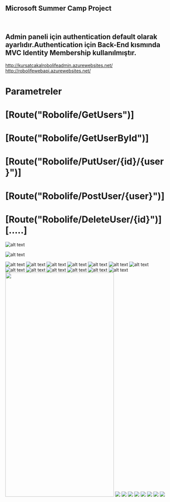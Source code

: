 <h2>Microsoft Summer Camp Project</h2>
<br>
<h2>Admin paneli için authentication default olarak ayarlıdır.Authentication için Back-End kısmında MVC Identity Membership kullanılmıştır.<br></h2>

http://kursatcakalrobolifeadmin.azurewebsites.net/ <br>
http://robolifewebapi.azurewebsites.net/ <br>
<h1>Parametreler<br></h1>
        <h1>[Route("Robolife/GetUsers")]<br></h1>
        <h1>[Route("Robolife/GetUserById")]<br></h1>
        <h1>[Route("Robolife/PutUser/{id}/{user}")]<br></h1>
        <h1>[Route("Robolife/PostUser/{user}")]<br></h1>
        <h1>[Route("Robolife/DeleteUser/{id}")][.....]<br></h1>


![alt text](https://github.com/KursatCAKAL/MicrosoftSummerCamp/blob/master/Robolife_Screenshoots/Robolife_AdminPanel_Nutration_Example.png)

![alt text](https://github.com/KursatCAKAL/MicrosoftSummerCamp/blob/master/Robolife_Screenshoots/Robolife_AdminPanel_Nutration_Example_2.png)

![alt text](https://github.com/KursatCAKAL/MicrosoftSummerCamp/blob/master/Robolife_Screenshoots/Robolife_Admin_Food_1.png)
![alt text](https://github.com/KursatCAKAL/MicrosoftSummerCamp/blob/master/Robolife_Screenshoots/Robolife_Admin_Food_2.png)
![alt text](https://github.com/KursatCAKAL/MicrosoftSummerCamp/blob/master/Robolife_Screenshoots/Robolife_Admin_Image.png)
![alt text](https://github.com/KursatCAKAL/MicrosoftSummerCamp/blob/master/Robolife_Screenshoots/Robolife_Admin_Nutration.png)
![alt text](https://github.com/KursatCAKAL/MicrosoftSummerCamp/blob/master/Robolife_Screenshoots/Robolife_Admin_Sport_1.png)
![alt text](https://github.com/KursatCAKAL/MicrosoftSummerCamp/blob/master/Robolife_Screenshoots/Robolife_Admin_Sport_2.png)
![alt text](https://github.com/KursatCAKAL/MicrosoftSummerCamp/blob/master/Robolife_Screenshoots/Robolife_Admin_User_1.png)
![alt text](https://github.com/KursatCAKAL/MicrosoftSummerCamp/blob/master/Robolife_Screenshoots/Robolife_Admin_User_2.png)
![alt text](https://github.com/KursatCAKAL/MicrosoftSummerCamp/blob/master/Robolife_Screenshoots/Robolife_Admin_User_3.png)
![alt text](https://github.com/KursatCAKAL/MicrosoftSummerCamp/blob/master/Robolife_Screenshoots/Robolife_SQL_DB.png)
![alt text](https://github.com/KursatCAKAL/MicrosoftSummerCamp/blob/master/Robolife_Screenshoots/Robolife_WepAPI_Postman.png)
![alt text](https://github.com/KursatCAKAL/MicrosoftSummerCamp/blob/master/Robolife_Screenshoots/Robolife_WepAPI_Postman2.png)
![alt text](https://github.com/KursatCAKAL/MicrosoftSummerCamp/blob/master/Robolife_Screenshoots/Robolife_WepAPI_Postman3.png)
<img style="width:340px; height:700px;" src="https://github.com/KursatCAKAL/MicrosoftSummerCamp/blob/master/Robolife_Screenshoots/Screenshot_2017-09-08-21-02-49.png" >
<img src="https://github.com/KursatCAKAL/MicrosoftSummerCamp/blob/master/Robolife_Screenshoots/Screenshot_2017-09-08-21-04-00.png">
<img src="https://github.com/KursatCAKAL/MicrosoftSummerCamp/blob/master/Robolife_Screenshoots/Screenshot_2017-09-08-21-04-06.png">
<img src="https://github.com/KursatCAKAL/MicrosoftSummerCamp/blob/master/Robolife_Screenshoots/Screenshot_2017-09-08-21-03-38.png">
<img src="https://github.com/KursatCAKAL/MicrosoftSummerCamp/blob/master/Robolife_Screenshoots/Proje_1.png">
<img src="https://github.com/KursatCAKAL/MicrosoftSummerCamp/blob/master/Robolife_Screenshoots/Proje_2.png">
<img src="https://github.com/KursatCAKAL/MicrosoftSummerCamp/blob/master/Robolife_Screenshoots/Proje_3.png">
<img src="https://github.com/KursatCAKAL/MicrosoftSummerCamp/blob/master/Robolife_Screenshoots/Proje_4.png">
<img src="https://github.com/KursatCAKAL/MicrosoftSummerCamp/blob/master/Robolife_Screenshoots/Proje_5.png">
